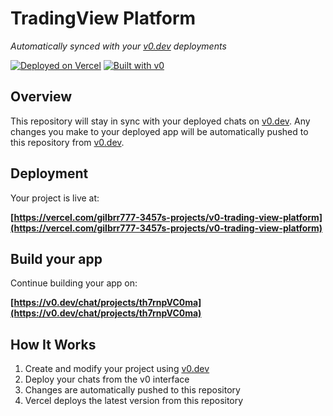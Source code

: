 # TradingView Platform

*Automatically synced with your [v0.dev](https://v0.dev) deployments*

[![Deployed on Vercel](https://img.shields.io/badge/Deployed%20on-Vercel-black?style=for-the-badge&logo=vercel)](https://vercel.com/gilbrr777-3457s-projects/v0-trading-view-platform)
[![Built with v0](https://img.shields.io/badge/Built%20with-v0.dev-black?style=for-the-badge)](https://v0.dev/chat/projects/th7rnpVC0ma)

## Overview

This repository will stay in sync with your deployed chats on [v0.dev](https://v0.dev).
Any changes you make to your deployed app will be automatically pushed to this repository from [v0.dev](https://v0.dev).

## Deployment

Your project is live at:

**[https://vercel.com/gilbrr777-3457s-projects/v0-trading-view-platform](https://vercel.com/gilbrr777-3457s-projects/v0-trading-view-platform)**

## Build your app

Continue building your app on:

**[https://v0.dev/chat/projects/th7rnpVC0ma](https://v0.dev/chat/projects/th7rnpVC0ma)**

## How It Works

1. Create and modify your project using [v0.dev](https://v0.dev)
2. Deploy your chats from the v0 interface
3. Changes are automatically pushed to this repository
4. Vercel deploys the latest version from this repository